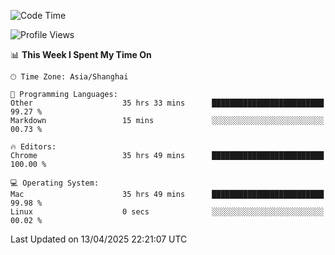 <!--START_SECTION:waka-->
![Code Time](http://img.shields.io/badge/Code%20Time-3%2C777%20hrs%2049%20mins-blue)

![Profile Views](http://img.shields.io/badge/Profile%20Views-0-blue)

📊 **This Week I Spent My Time On** 

```text
🕑︎ Time Zone: Asia/Shanghai

💬 Programming Languages: 
Other                    35 hrs 33 mins      █████████████████████████   99.27 % 
Markdown                 15 mins             ░░░░░░░░░░░░░░░░░░░░░░░░░   00.73 % 

🔥 Editors: 
Chrome                   35 hrs 49 mins      █████████████████████████   100.00 % 

💻 Operating System: 
Mac                      35 hrs 49 mins      █████████████████████████   99.98 % 
Linux                    0 secs              ░░░░░░░░░░░░░░░░░░░░░░░░░   00.02 % 
```


 Last Updated on 13/04/2025 22:21:07 UTC
<!--END_SECTION:waka-->